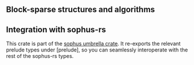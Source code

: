 ## Block-sparse structures and algorithms

## Integration with sophus-rs

This crate is part of the [sophus umbrella crate](https://crates.io/crates/sophus).
It re-exports the relevant prelude types under [prelude], so you can
seamlessly interoperate with the rest of the sophus-rs types.
